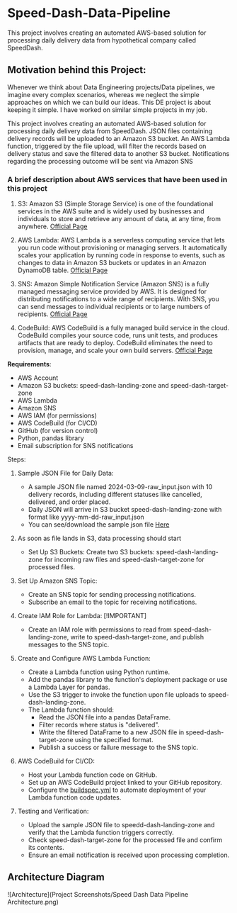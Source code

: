 # Speed-Dash-Data-Pipeline
This project involves creating an automated AWS-based solution for processing daily delivery data from hypothetical company called SpeedDash.


## Motivation behind this Project:
Whenever we think  about Data Engineering projects/Data pipelines, we imagine every complex scenarios, whereas we neglect the simple approaches on which we can build our ideas. This DE project is about keeping it simple. I have worked on similar simple projects in my job.


This project involves creating an automated AWS-based solution for processing daily
delivery data from SpeedDash. JSON files containing delivery records will be uploaded to an
Amazon S3 bucket. An AWS Lambda function, triggered by the file upload, will filter the
records based on delivery status and save the filtered data to another S3 bucket.
Notifications regarding the processing outcome will be sent via Amazon SNS

### A brief description about AWS services that have been used in this project
1. S3: Amazon S3 (Simple Storage Service) is one of the foundational services in the AWS suite and is widely used by businesses and
individuals to store and retrieve any amount of data, at any time, from anywhere.
[Official Page](https://docs.aws.amazon.com/AmazonS3/latest/userguide/Welcome.html)

2. AWS Lambda: AWS Lambda is a serverless computing service that lets you run code without provisioning or managing servers. It automatically
scales your application by running code in response to events, such as changes to data in Amazon S3 buckets or updates in an
Amazon DynamoDB table.
[Official Page](https://docs.aws.amazon.com/lambda/latest/dg/welcome.html)

3. SNS: Amazon Simple Notification Service (Amazon SNS) is a fully managed messaging service provided by AWS. It is designed for
distributing notifications to a wide range of recipients. With SNS, you can send messages to individual recipients or to large
numbers of recipients.
[Official Page](https://docs.aws.amazon.com/sns/latest/dg/welcome.html)

4. CodeBuild: AWS CodeBuild is a fully managed build service in the cloud. CodeBuild compiles your source code, runs unit tests, and produces artifacts that are ready to deploy. CodeBuild eliminates the need to provision, manage, and scale your own build servers.
[Official Page](https://docs.aws.amazon.com/codebuild/latest/userguide/welcome.html)


**Requirements**:
- AWS Account
- Amazon S3 buckets: speed-dash-landing-zone and speed-dash-target-zone
- AWS Lambda
- Amazon SNS
- AWS IAM (for permissions)
- AWS CodeBuild (for CI/CD)
- GitHub (for version control)
- Python, pandas library
- Email subscription for SNS notifications

Steps:
1. Sample JSON File for Daily Data:
    - A sample JSON file named 2024-03-09-raw_input.json with 10 delivery records, including different statuses like cancelled, delivered, and order placed.
    - Daily JSON will arrive in S3 bucket speed-dash-landing-zone with format like yyyy-mm-dd-raw_input.json
    - You can see/download the sample json file [Here](2024-03-09-raw_input.json)

2. As soon as file lands in S3, data processing should start
    - Set Up S3 Buckets: Create two S3 buckets: speed-dash-landing-zone for incoming raw files and speed-dash-target-zone for processed files.
3. Set Up Amazon SNS Topic:
    - Create an SNS topic for sending processing notifications.
    - Subscribe an email to the topic for receiving notifications.
4. Create IAM Role for Lambda:
    [!IMPORTANT]
    - Create an IAM role with permissions to read from speed-dash-landing-zone, write to speed-dash-target-zone, and publish messages to the SNS topic.
5. Create and Configure AWS Lambda Function:
    - Create a Lambda function using Python runtime.
    - Add the pandas library to the function's deployment package or use a Lambda Layer for pandas.
    - Use the S3 trigger to invoke the function upon file uploads to speed-dash-landing-zone.
    - The Lambda function should:
        - Read the JSON file into a pandas DataFrame.
        - Filter records where status is "delivered".
        - Write the filtered DataFrame to a new JSON file in speed-dash-target-zone using the specified format.
        - Publish a success or failure message to the SNS topic.
6. AWS CodeBuild for CI/CD:
    - Host your Lambda function code on GitHub.
    - Set up an AWS CodeBuild project linked to your GitHub repository.
    - Configure the [buildspec.yml](buildspec.yml) to automate deployment of your Lambda function code updates.

7. Testing and Verification:
    - Upload the sample JSON file to speedd-dash-landing-zone and verify that the Lambda function triggers correctly.
    - Check speed-dash-target-zone for the processed file and confirm its contents.
    - Ensure an email notification is received upon processing completion.

## Architecture Diagram

![Architecture](Project Screenshots/Speed Dash Data Pipeline Architecture.png)